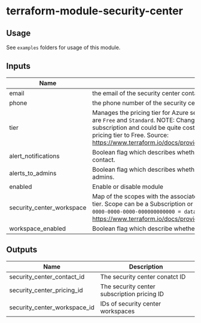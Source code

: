 # terraform-module-security-center

## Usage
See `examples` folders for usage of this module.

<!-- BEGINNING OF PRE-COMMIT-TERRAFORM DOCS HOOK -->

## Inputs

| Name | Description | Type | Default | Required |
|------|-------------|:----:|:-----:|:-----:|
| email | the email of the security center contact. | string | n/a | yes |
| phone | the phone number  of the security center contact. Example: `1-xxx-xxx-xxxx` | string | n/a | yes |
| tier | Manages the pricing tier for Azure security center in the current subscription. Possible values are `Free` and `Standard`. NOTE: Changing the pricing tier to Standard affects all resources in the subscription and could be quite costly. Deletion of this resource does not change or reset the pricing tier to Free. Source: https://www.terraform.io/docs/providers/azurerm/r/security\_center\_subscription\_pricing.html | string | n/a | yes |
| alert\_notifications | Boolean flag which describes whether to send security alerts notifications to the security contact. | string | `"true"` | no |
| alerts\_to\_admins | Boolean flag which describes  whether to send security alerts notifications to subscription admins. | string | `"true"` | no |
| enabled | Enable or disable module | string | `"true"` | no |
| security\_center\_workspace | Map of the scopes with the associated Log Analytics Workspace. Can only be used on `Standard` tier. Scope can be a Subscription or Resource Group id. Example:   `/subscriptions/00000000-0000-0000-0000-000000000000 = data.azurerm\_log\_analytics\_workspace.this.id` .See https://www.terraform.io/docs/providers/azurerm/r/security\_center\_workspace.html | map | `{}` | no |
| workspace\_enabled | Boolean flag which describe whether to create the security center workspace or not | string | `"false"` | no |

## Outputs

| Name | Description |
|------|-------------|
| security\_center\_contact\_id | The security center conatct ID |
| security\_center\_pricing\_id | The security center subscription pricing ID |
| security\_center\_workspace\_id | IDs of security center workspaces |

<!-- END OF PRE-COMMIT-TERRAFORM DOCS HOOK -->
